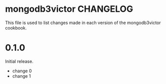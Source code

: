 # mongodb3victor CHANGELOG

This file is used to list changes made in each version of the mongodb3victor cookbook.

# 0.1.0

Initial release.

- change 0
- change 1

